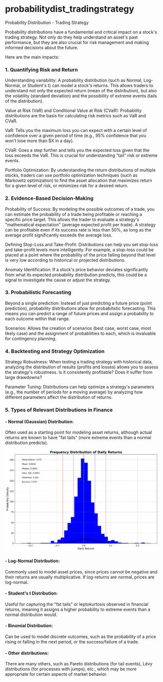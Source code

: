 # probabilitydist_tradingstrategy
Probability Distribution - Trading Strategy

Probability distributions have a fundamental and critical impact on a stock's trading strategy. Not only do they help understand an asset's past performance, but they are also crucial for risk management and making informed decisions about the future.

Here are the main impacts:

### 1. Quantifying Risk and Return
Understanding variability: A probability distribution (such as Normal, Log-Normal, or Student's t) can model a stock's returns. This allows traders to understand not only the expected return (mean of the distribution), but also the volatility (standard deviation) and the possibility of extreme events (tails of the distribution).

Value at Risk (VaR) and Conditional Value at Risk (CVaR): Probability distributions are the basis for calculating risk metrics such as VaR and CVaR.

VaR: Tells you the maximum loss you can expect with a certain level of confidence over a given period of time (e.g., 95% confidence that you won't lose more than $X in a day).

CVaR: Goes a step further and tells you the expected loss given that the loss exceeds the VaR. This is crucial for understanding "tail" risk or extreme events.

Portfolio Optimization: By understanding the return distributions of multiple stocks, traders can use portfolio optimization techniques (such as Markowitz optimization) to find the asset allocation that maximizes return for a given level of risk, or minimizes risk for a desired return.

### 2. Evidence-Based Decision-Making
Probability of Success: By modeling the possible outcomes of a trade, you can estimate the probability of a trade being profitable or reaching a specific price target. This allows the trader to evaluate a strategy's "mathematical expectation" (average expected profit per trade). A strategy can be profitable even if its success rate is less than 50%, as long as the average profit significantly exceeds the average loss.

Defining Stop-Loss and Take-Profit: Distributions can help you set stop-loss and take-profit levels more intelligently. For example, a stop-loss could be placed at a point where the probability of the price falling beyond that level is very low according to historical or projected distributions.

Anomaly Identification: If a stock's price behavior deviates significantly from what its expected probability distribution predicts, this could be a signal to investigate the cause or adjust the strategy.

### 3. Probabilistic Forecasting
Beyond a single prediction: Instead of just predicting a future price (point prediction), probability distributions allow for probabilistic forecasting. This means you can predict a range of future prices and assign a probability to each outcome within that range.

Scenarios: Allows the creation of scenarios (best case, worst case, most likely case) and the assignment of probabilities to each, which is invaluable for contingency planning.

### 4. Backtesting and Strategy Optimization
Strategy Robustness: When testing a trading strategy with historical data, analyzing the distribution of results (profits and losses) allows you to assess the strategy's robustness. Is it consistently profitable? Does it suffer from large drawdowns?

Parameter Tuning: Distributions can help optimize a strategy's parameters (e.g., the number of periods for a moving average) by analyzing how different parameters affect the distribution of returns.

### 5. Types of Relevant Distributions in Finance
#### - Normal (Gaussian) Distribution:   
Often used as a starting point for modeling asset returns, although actual returns are known to have "fat tails" (more extreme events than a normal distribution predicts).

![Imagen](https://github.com/cedvillalbaag/probabilitydist_tradingstrategy/blob/main/Tesla_Probability%20Distribution%20with%20Density%20Curve_Plot.png)


#### - Log-Normal Distribution:   
Commonly used to model asset prices, since prices cannot be negative and their returns are usually multiplicative. If log-returns are normal, prices are log-normal.

#### - Student's t Distribution:   
Useful for capturing the "fat tails" or leptokurtosis observed in financial returns, meaning it assigns a higher probability to extreme events than a normal distribution would.

#### - Binomial Distribution:   
Can be used to model discrete outcomes, such as the probability of a price rising or falling in the next period, or the success/failure of a trade.

#### - Other distributions:   
There are many others, such as Pareto distributions (for tail events), Lévy distributions (for processes with jumps), etc., which may be more appropriate for certain aspects of market behavior.

